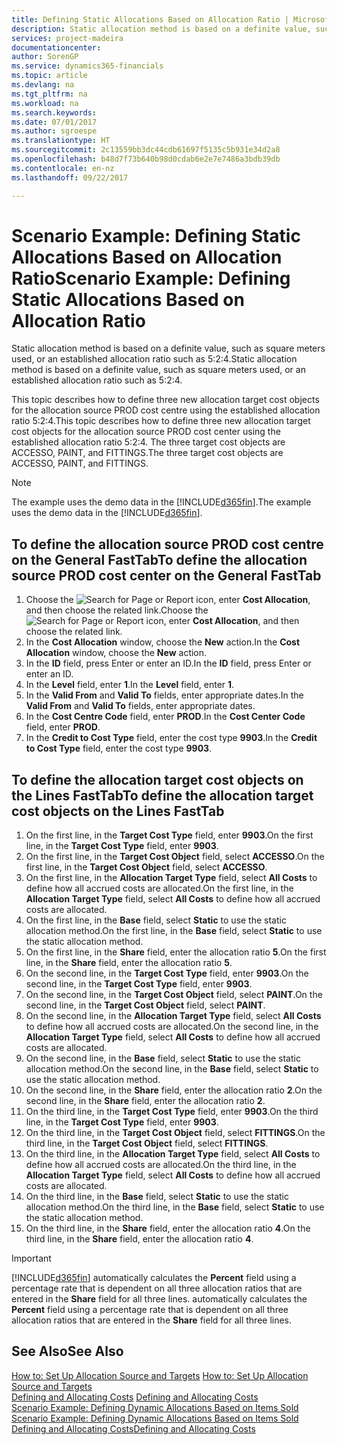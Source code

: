 ```yaml
---
title: Defining Static Allocations Based on Allocation Ratio | Microsoft Docs
description: Static allocation method is based on a definite value, such as square meters used, or an established allocation ratio such as 5:2:4.
services: project-madeira
documentationcenter: 
author: SorenGP
ms.service: dynamics365-financials
ms.topic: article
ms.devlang: na
ms.tgt_pltfrm: na
ms.workload: na
ms.search.keywords: 
ms.date: 07/01/2017
ms.author: sgroespe
ms.translationtype: HT
ms.sourcegitcommit: 2c13559bb3dc44cdb61697f5135c5b931e34d2a8
ms.openlocfilehash: b48d7f73b640b98d0cdab6e2e7e7486a3bdb39db
ms.contentlocale: en-nz
ms.lasthandoff: 09/22/2017

---
```

# <a name="scenario-example-defining-static-allocations-based-on-allocation-ratio"></a><span data-ttu-id="4f80b-103">Scenario Example: Defining Static Allocations Based on Allocation Ratio</span><span class="sxs-lookup"><span data-stu-id="4f80b-103">Scenario Example: Defining Static Allocations Based on Allocation Ratio</span></span>
<span data-ttu-id="4f80b-104">Static allocation method is based on a definite value, such as square meters used, or an established allocation ratio such as 5:2:4.</span><span class="sxs-lookup"><span data-stu-id="4f80b-104">Static allocation method is based on a definite value, such as square meters used, or an established allocation ratio such as 5:2:4.</span></span>  

<span data-ttu-id="4f80b-105">This topic describes how to define three new allocation target cost objects for the allocation source PROD cost centre using the established allocation ratio 5:2:4.</span><span class="sxs-lookup"><span data-stu-id="4f80b-105">This topic describes how to define three new allocation target cost objects for the allocation source PROD cost center using the established allocation ratio 5:2:4.</span></span> <span data-ttu-id="4f80b-106">The three target cost objects are ACCESSO, PAINT, and FITTINGS.</span><span class="sxs-lookup"><span data-stu-id="4f80b-106">The three target cost objects are ACCESSO, PAINT, and FITTINGS.</span></span>  

> [!NOTE]  
>  <span data-ttu-id="4f80b-107">The example uses the demo data in the [!INCLUDE[d365fin](includes/d365fin_md.md)].</span><span class="sxs-lookup"><span data-stu-id="4f80b-107">The example uses the demo data in the [!INCLUDE[d365fin](includes/d365fin_md.md)].</span></span>  

## <a name="to-define-the-allocation-source-prod-cost-center-on-the-general-fasttab"></a><span data-ttu-id="4f80b-108">To define the allocation source PROD cost centre on the General FastTab</span><span class="sxs-lookup"><span data-stu-id="4f80b-108">To define the allocation source PROD cost center on the General FastTab</span></span>  

1.  <span data-ttu-id="4f80b-109">Choose the ![Search for Page or Report](media/ui-search/search_small.png "Search for Page or Report icon") icon, enter **Cost Allocation**, and then choose the related link.</span><span class="sxs-lookup"><span data-stu-id="4f80b-109">Choose the ![Search for Page or Report](media/ui-search/search_small.png "Search for Page or Report icon") icon, enter **Cost Allocation**, and then choose the related link.</span></span>  
2.  <span data-ttu-id="4f80b-110">In the **Cost Allocation** window, choose the **New** action.</span><span class="sxs-lookup"><span data-stu-id="4f80b-110">In the **Cost Allocation** window, choose the **New** action.</span></span>  
3.  <span data-ttu-id="4f80b-111">In the **ID** field, press Enter or enter an ID.</span><span class="sxs-lookup"><span data-stu-id="4f80b-111">In the **ID** field, press Enter or enter an ID.</span></span>  
4.  <span data-ttu-id="4f80b-112">In the **Level** field, enter **1**.</span><span class="sxs-lookup"><span data-stu-id="4f80b-112">In the **Level** field, enter **1**.</span></span>  
5.  <span data-ttu-id="4f80b-113">In the **Valid From** and **Valid To** fields, enter appropriate dates.</span><span class="sxs-lookup"><span data-stu-id="4f80b-113">In the **Valid From** and **Valid To** fields, enter appropriate dates.</span></span>  
6.  <span data-ttu-id="4f80b-114">In the **Cost Centre Code** field, enter **PROD**.</span><span class="sxs-lookup"><span data-stu-id="4f80b-114">In the **Cost Center Code** field, enter **PROD**.</span></span>  
7.  <span data-ttu-id="4f80b-115">In the **Credit to Cost Type** field, enter the cost type **9903**.</span><span class="sxs-lookup"><span data-stu-id="4f80b-115">In the **Credit to Cost Type** field, enter the cost type **9903**.</span></span>  

## <a name="to-define-the-allocation-target-cost-objects-on-the-lines-fasttab"></a><span data-ttu-id="4f80b-116">To define the allocation target cost objects on the Lines FastTab</span><span class="sxs-lookup"><span data-stu-id="4f80b-116">To define the allocation target cost objects on the Lines FastTab</span></span>  

1.  <span data-ttu-id="4f80b-117">On the first line, in the **Target Cost Type** field, enter **9903**.</span><span class="sxs-lookup"><span data-stu-id="4f80b-117">On the first line, in the **Target Cost Type** field, enter **9903**.</span></span>  
2.  <span data-ttu-id="4f80b-118">On the first line, in the **Target Cost Object** field, select **ACCESSO**.</span><span class="sxs-lookup"><span data-stu-id="4f80b-118">On the first line, in the **Target Cost Object** field, select **ACCESSO**.</span></span>  
3.  <span data-ttu-id="4f80b-119">On the first line, in the **Allocation Target Type** field, select **All Costs** to define how all accrued costs are allocated.</span><span class="sxs-lookup"><span data-stu-id="4f80b-119">On the first line, in the **Allocation Target Type** field, select **All Costs** to define how all accrued costs are allocated.</span></span>  
4.  <span data-ttu-id="4f80b-120">On the first line, in the **Base** field, select **Static** to use the static allocation method.</span><span class="sxs-lookup"><span data-stu-id="4f80b-120">On the first line, in the **Base** field, select **Static** to use the static allocation method.</span></span>  
5.  <span data-ttu-id="4f80b-121">On the first line, in the **Share** field, enter the allocation ratio **5**.</span><span class="sxs-lookup"><span data-stu-id="4f80b-121">On the first line, in the **Share** field, enter the allocation ratio **5**.</span></span>  
6.  <span data-ttu-id="4f80b-122">On the second line, in the **Target Cost Type** field, enter **9903**.</span><span class="sxs-lookup"><span data-stu-id="4f80b-122">On the second line, in the **Target Cost Type** field, enter **9903**.</span></span>  
7.  <span data-ttu-id="4f80b-123">On the second line, in the **Target Cost Object** field, select **PAINT**.</span><span class="sxs-lookup"><span data-stu-id="4f80b-123">On the second line, in the **Target Cost Object** field, select **PAINT**.</span></span>  
8.  <span data-ttu-id="4f80b-124">On the second line, in the **Allocation Target Type** field, select **All Costs** to define how all accrued costs are allocated.</span><span class="sxs-lookup"><span data-stu-id="4f80b-124">On the second line, in the **Allocation Target Type** field, select **All Costs** to define how all accrued costs are allocated.</span></span>  
9. <span data-ttu-id="4f80b-125">On the second line, in the **Base** field, select **Static** to use the static allocation method.</span><span class="sxs-lookup"><span data-stu-id="4f80b-125">On the second line, in the **Base** field, select **Static** to use the static allocation method.</span></span>  
10. <span data-ttu-id="4f80b-126">On the second line, in the **Share** field, enter the allocation ratio **2**.</span><span class="sxs-lookup"><span data-stu-id="4f80b-126">On the second line, in the **Share** field, enter the allocation ratio **2**.</span></span>  
11. <span data-ttu-id="4f80b-127">On the third line, in the **Target Cost Type** field, enter **9903**.</span><span class="sxs-lookup"><span data-stu-id="4f80b-127">On the third line, in the **Target Cost Type** field, enter **9903**.</span></span>  
12. <span data-ttu-id="4f80b-128">On the third line, in the **Target Cost Object** field, select **FITTINGS**.</span><span class="sxs-lookup"><span data-stu-id="4f80b-128">On the third line, in the **Target Cost Object** field, select **FITTINGS**.</span></span>  
13. <span data-ttu-id="4f80b-129">On the third line, in the **Allocation Target Type** field, select **All Costs** to define how all accrued costs are allocated.</span><span class="sxs-lookup"><span data-stu-id="4f80b-129">On the third line, in the **Allocation Target Type** field, select **All Costs** to define how all accrued costs are allocated.</span></span>  
14. <span data-ttu-id="4f80b-130">On the third line, in the **Base** field, select **Static** to use the static allocation method.</span><span class="sxs-lookup"><span data-stu-id="4f80b-130">On the third line, in the **Base** field, select **Static** to use the static allocation method.</span></span>  
15. <span data-ttu-id="4f80b-131">On the third line, in the **Share** field, enter the allocation ratio **4**.</span><span class="sxs-lookup"><span data-stu-id="4f80b-131">On the third line, in the **Share** field, enter the allocation ratio **4**.</span></span>  

> [!IMPORTANT]  
>  [!INCLUDE[d365fin](includes/d365fin_md.md)]<span data-ttu-id="4f80b-132"> automatically calculates the **Percent** field using a percentage rate that is dependent on all three allocation ratios that are entered in the **Share** field for all three lines.</span><span class="sxs-lookup"><span data-stu-id="4f80b-132"> automatically calculates the **Percent** field using a percentage rate that is dependent on all three allocation ratios that are entered in the **Share** field for all three lines.</span></span>  

## <a name="see-also"></a><span data-ttu-id="4f80b-133">See Also</span><span class="sxs-lookup"><span data-stu-id="4f80b-133">See Also</span></span>  
<span data-ttu-id="4f80b-134">[How to: Set Up Allocation Source and Targets](finance-how-to-set-up-allocation-source-and-targets.md) </span><span class="sxs-lookup"><span data-stu-id="4f80b-134">[How to: Set Up Allocation Source and Targets](finance-how-to-set-up-allocation-source-and-targets.md) </span></span>  
<span data-ttu-id="4f80b-135">[Defining and Allocating Costs](finance-define-and-allocate-costs.md) </span><span class="sxs-lookup"><span data-stu-id="4f80b-135">[Defining and Allocating Costs](finance-define-and-allocate-costs.md) </span></span>  
<span data-ttu-id="4f80b-136">[Scenario Example: Defining Dynamic Allocations Based on Items Sold](finance-scenario-example-defining-dynamic-allocations-based-on-items-sold.md) </span><span class="sxs-lookup"><span data-stu-id="4f80b-136">[Scenario Example: Defining Dynamic Allocations Based on Items Sold](finance-scenario-example-defining-dynamic-allocations-based-on-items-sold.md) </span></span>  
[<span data-ttu-id="4f80b-137">Defining and Allocating Costs</span><span class="sxs-lookup"><span data-stu-id="4f80b-137">Defining and Allocating Costs</span></span>](finance-define-and-allocate-costs.md)

